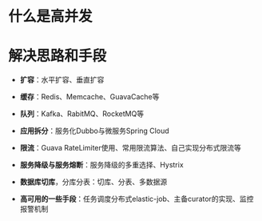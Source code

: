 # 什么是高并发

# 解决思路和手段
- **扩容**：水平扩容、垂直扩容

- **缓存**：Redis、Memcache、GuavaCache等

- **队列**：Kafka、RabitMQ、RocketMQ等

- **应用拆分**：服务化Dubbo与微服务Spring Cloud

- **限流**：Guava RateLimiter使用、常用限流算法、自己实现分布式限流等

- **服务降级与服务熔断**：服务降级的多重选择、Hystrix

- **数据库切库**，分库分表：切库、分表、多数据源

- **高可用的一些手段**：任务调度分布式elastic-job、主备curator的实现、监控报警机制